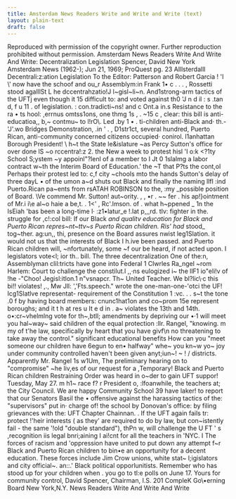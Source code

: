 ```yaml
---
title: Amsterdam News Readers Write and Write and Write (text) 
layout: plain-text
draft: false
---
```


Reproduced with permission of the copyright owner. Further reproduction prohibited without permission.
Amsterdam News Readers Write And Write And Write: Decentralization Legislation
Spencer, David
New York Amsterdam News (1962-); Jun 21, 1969; ProQuest
pg. 23
Alllsterdalll
Decentrali:z:ation Legislation
To the Editor: Patterson and Robert Garcia !
'I
\\' now have the schoof and ou_r Assemblym:in Frank 1•
c . . . , Rossetti stood agalllSt L he
dccentrahzatio!J l~gisl~li~n. And1strong-arm tactics of the UFTj
even though it 15 difficult to: and voted against th0
'J n d il : s .tan d, f u 11 . of legislation. :
con.tradicti~ns! and c Ont.a in.s Resistance to the ra • ts hool:
,errnus omtss1ons, one thmg 1s , . ~15 c ,
clear: this bill is anti-educatioa,, b,~ contmu~ to l!rO\\. Led .by
1
•
. ti-children anti-Black and· th.- 'J'.wo Bridges Demonstration,
.in ' . , D1str1ct, several hundred,
Puerto Rican, anti-community concerned citizens occupied·
conirol. l1anhattan Borough President!
\\ h~t the State le&islature ~as Percy Sutton's office for over
done lS ~o rccentra!:z 2. the New a week to protest hisl
'I o:k <?1ty School S;ystem ~y appoinl"?lenl of a member to I
Jt 0 1slalmg a labor contract w~th the Interim Board of Education.'
the ~T that P?ts the cont,ol Perhaps their protest led to:
c,f city ~chools mto the hands Sutton's delay of three dayL •
of the umon a~d shuts out Black and finally the naming llfl
:ind Puerto.Rican pa~ents from rsATAH ROBINSON to the,
:my _possible position of Board. \Ve commend Mr. Sutton!
aut~ority. , , •r . ~~ fer . his ap!}ointment of Mr.i
i\e al~o haie a be,t. . 1<' , Rc'.lmson.
of . what h~ppened _ 1n the IsEiah 'bas been a long-time
l· :z1•latur_e !.lat p,,,rd. tlv: fighter in the. struggle for
,c!:col bill: If our Black _and qualitv education for Black and
Puerto Rican repres~nt~ttv~s Puerto Rican children. Ris'
had_ stood_ tog~ther. ag:un,, thi, presence on the Board assures
nwist leg1Slation. it would not us that the interests of Black I
h.ive been passed. and Puerto Rican children will,
~nfortunately, some ~f our be heard, if not acted upon. I
legislators vote<l; ior th.. bill. The three decentralization
One of the:n, Assemblyman clil:tricts have gone into Federal 1
Clwrles Ra_ngel ~rom Harlem: Court to challenge the constilut.l
,,·ns eulogized i~ the llF1 io"eli!v of !he -"Choo! Jegisl:itlon.1
n"vsnapcr. Th~ United Teacher. We bl?lic\·c this bi!! violates!
,., Mw Jll: ','Fts.speech." wrote the one-man-one-\'otci
the UF! Icg1Slatlve representat- requirement of the Constitution 1
:vc. . . s~t the tone .0 f by having board members:
cnunc1hat1on and co~prom 15e represent boroughs; and it
t h at res u It e d in . a~ violates the 13th and 14th.
o•:cr~vhelmlng vote for th~,btll; amendments by depriving our
•·1 will meet you hal~way~ said children of the equal protection
:llr. Rangel, "knowing. m my of t'he law, specifically by
heart that you have givf\n no threatening to take away the
control." significant educational benefits
How can you "meet someone our children have 6egun to en•
halfway" whe~ you kn~w yo~ joy under community controlled
haven't been given anyt;iun~! ~ ! / districts.
Apparently Mr. Rangel 1s w1Um, The preliminary hearing on
to "compromise" ~he liv,es of our request for a ,Temporary!
Black and Puerto Rican children Restraining Order was heard
in o~der to gain UFT suppor! Tuesday, May 27.
m h1~ race f? r President o, :lfoanwhile, the teachers at;
the City Council. We are happy Community School 39 have laker!
to report that our Senators Basil the • offensive against the
harassing tactics of the:
"supervisors" put in· charge of!
the school by Donovan's office:
by filing grievances with the:
UFT Chapter Chainnan. .
If the UFT again fails tr:
protect !'heir interests ( as they'
are required to do by law, but
con~istently fail - the same
'!old "double standard"), thPn w,
will challenge the U FT ' s
,recognition iis legal bnri;aining
I ai!cnt for all the teachers in
'NYC.
I The forces of racism and
'oppression have united to put
down any attempt f~r Black
and Puerto Rican children to
bin•e an opportunity for a decent
education. These forces include
Jim Crow unions, white stat~
l;igislators and city official~. an::.'
Black political opporlunitists.
Remember who has stood up
for your children when . you go
to tl:e polls on June 17.
Yours for community control,
David Spencer, Chairman,
I.S. 201 CompleK Go\•erning
Board
New York,N.Y.
News Readers Write And Write And Write